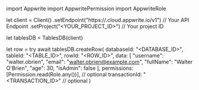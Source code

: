import Appwrite
import AppwritePermission
import AppwriteRole

let client = Client()
    .setEndpoint("https://<REGION>.cloud.appwrite.io/v1") // Your API Endpoint
    .setProject("<YOUR_PROJECT_ID>") // Your project ID

let tablesDB = TablesDB(client)

let row = try await tablesDB.createRow(
    databaseId: "<DATABASE_ID>",
    tableId: "<TABLE_ID>",
    rowId: "<ROW_ID>",
    data: [
        "username": "walter.obrien",
        "email": "walter.obrien@example.com",
        "fullName": "Walter O'Brien",
        "age": 30,
        "isAdmin": false
    ],
    permissions: [Permission.read(Role.any())], // optional
    transactionId: "<TRANSACTION_ID>" // optional
)

